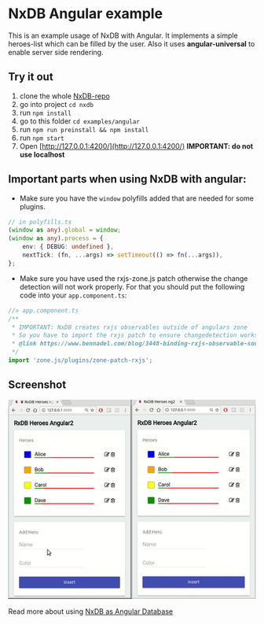 # NxDB Angular example

This is an example usage of NxDB with Angular.
It implements a simple heroes-list which can be filled by the user.
Also it uses **angular-universal** to enable server side rendering.

## Try it out
1. clone the whole [NxDB-repo](https://github.com/nxpkg/nxdb)
2. go into project `cd nxdb`
3. run `npm install`
4. go to this folder `cd examples/angular`
5. run `npm run preinstall && npm install`
6. run `npm start`
7. Open [http://127.0.0.1:4200/](http://127.0.0.1:4200/) **IMPORTANT: do not use localhost**

## Important parts when using NxDB with angular:
- Make sure you have the `window` polyfills added that are needed for some plugins.
```ts
// in polyfills.ts
(window as any).global = window;
(window as any).process = {
    env: { DEBUG: undefined },
    nextTick: (fn, ...args) => setTimeout(() => fn(...args)),
};
```

- Make sure you have used the rxjs-zone.js patch otherwise the change detection will not work properly. For that you should put the following code into your `app.component.ts`:
```ts
//> app.component.ts
/**
 * IMPORTANT: NxDB creates rxjs observables outside of angulars zone
 * So you have to import the rxjs patch to ensure changedetection works correctly.
 * @link https://www.bennadel.com/blog/3448-binding-rxjs-observable-sources-outside-of-the-ngzone-in-angular-6-0-2.htm
 */
import 'zone.js/plugins/zone-patch-rxjs';
```


## Screenshot

![angular2](docfiles/angular2.gif)

Read more about using [NxDB as Angular Database](https://nxdb.khulnasoft.com/articles/angular-database.html)
